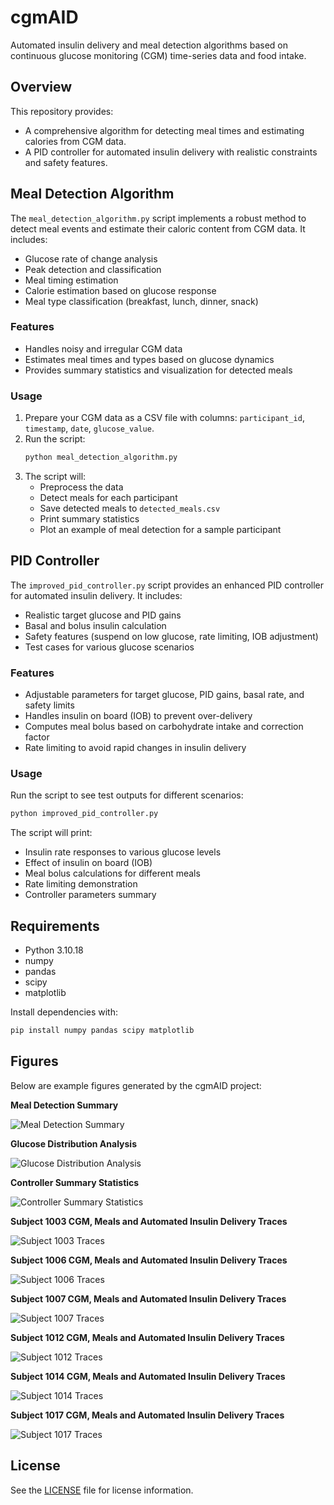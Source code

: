 # cgmAID

Automated insulin delivery and meal detection algorithms based on continuous glucose monitoring (CGM) time-series data and food intake.

## Overview
This repository provides:
- A comprehensive algorithm for detecting meal times and estimating calories from CGM data.
- A PID controller for automated insulin delivery with realistic constraints and safety features.

## Meal Detection Algorithm

The `meal_detection_algorithm.py` script implements a robust method to detect meal events and estimate their caloric content from CGM data. It includes:
- Glucose rate of change analysis
- Peak detection and classification
- Meal timing estimation
- Calorie estimation based on glucose response
- Meal type classification (breakfast, lunch, dinner, snack)

### Features
- Handles noisy and irregular CGM data
- Estimates meal times and types based on glucose dynamics
- Provides summary statistics and visualization for detected meals

### Usage
1. Prepare your CGM data as a CSV file with columns: `participant_id`, `timestamp`, `date`, `glucose_value`.
2. Run the script:
   ```bash
   python meal_detection_algorithm.py
   ```
3. The script will:
   - Preprocess the data
   - Detect meals for each participant
   - Save detected meals to `detected_meals.csv`
   - Print summary statistics
   - Plot an example of meal detection for a sample participant

## PID Controller

The `improved_pid_controller.py` script provides an enhanced PID controller for automated insulin delivery. It includes:
- Realistic target glucose and PID gains
- Basal and bolus insulin calculation
- Safety features (suspend on low glucose, rate limiting, IOB adjustment)
- Test cases for various glucose scenarios

### Features
- Adjustable parameters for target glucose, PID gains, basal rate, and safety limits
- Handles insulin on board (IOB) to prevent over-delivery
- Computes meal bolus based on carbohydrate intake and correction factor
- Rate limiting to avoid rapid changes in insulin delivery

### Usage
Run the script to see test outputs for different scenarios:
```bash
python improved_pid_controller.py
```

The script will print:
- Insulin rate responses to various glucose levels
- Effect of insulin on board (IOB)
- Meal bolus calculations for different meals
- Rate limiting demonstration
- Controller parameters summary

## Requirements
- Python 3.10.18
- numpy
- pandas
- scipy
- matplotlib

Install dependencies with:
```bash
pip install numpy pandas scipy matplotlib
```

## Figures

Below are example figures generated by the cgmAID project:

**Meal Detection Summary**

![Meal Detection Summary](figures/meal_detection_summary.png)

**Glucose Distribution Analysis**

![Glucose Distribution Analysis](figures/glucose_distribution_analysis.png)

**Controller Summary Statistics**

![Controller Summary Statistics](figures/controller_summary_statistics.png)

**Subject 1003 CGM, Meals and Automated Insulin Delivery Traces**

![Subject 1003 Traces](figures/subject_1003_comparison.png)

**Subject 1006 CGM, Meals and Automated Insulin Delivery Traces**

![Subject 1006 Traces](figures/subject_1006_comparison.png)

**Subject 1007 CGM, Meals and Automated Insulin Delivery Traces**

![Subject 1007 Traces](figures/subject_1007_comparison.png)

**Subject 1012 CGM, Meals and Automated Insulin Delivery Traces**

![Subject 1012 Traces](figures/subject_1012_comparison.png)

**Subject 1014 CGM, Meals and Automated Insulin Delivery Traces**

![Subject 1014 Traces](figures/subject_1014_comparison.png)

**Subject 1017 CGM, Meals and Automated Insulin Delivery Traces**

![Subject 1017 Traces](figures/subject_1017_comparison.png)

## License
See the [LICENSE](LICENSE) file for license information.
